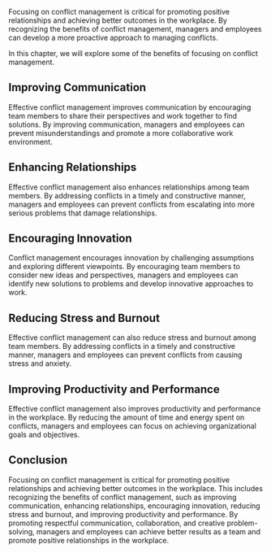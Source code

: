 
Focusing on conflict management is critical for promoting positive relationships and achieving better outcomes in the workplace. By recognizing the benefits of conflict management, managers and employees can develop a more proactive approach to managing conflicts.

In this chapter, we will explore some of the benefits of focusing on conflict management.

Improving Communication
-----------------------

Effective conflict management improves communication by encouraging team members to share their perspectives and work together to find solutions. By improving communication, managers and employees can prevent misunderstandings and promote a more collaborative work environment.

Enhancing Relationships
-----------------------

Effective conflict management also enhances relationships among team members. By addressing conflicts in a timely and constructive manner, managers and employees can prevent conflicts from escalating into more serious problems that damage relationships.

Encouraging Innovation
----------------------

Conflict management encourages innovation by challenging assumptions and exploring different viewpoints. By encouraging team members to consider new ideas and perspectives, managers and employees can identify new solutions to problems and develop innovative approaches to work.

Reducing Stress and Burnout
---------------------------

Effective conflict management can also reduce stress and burnout among team members. By addressing conflicts in a timely and constructive manner, managers and employees can prevent conflicts from causing stress and anxiety.

Improving Productivity and Performance
--------------------------------------

Effective conflict management also improves productivity and performance in the workplace. By reducing the amount of time and energy spent on conflicts, managers and employees can focus on achieving organizational goals and objectives.

Conclusion
----------

Focusing on conflict management is critical for promoting positive relationships and achieving better outcomes in the workplace. This includes recognizing the benefits of conflict management, such as improving communication, enhancing relationships, encouraging innovation, reducing stress and burnout, and improving productivity and performance. By promoting respectful communication, collaboration, and creative problem-solving, managers and employees can achieve better results as a team and promote positive relationships in the workplace.
